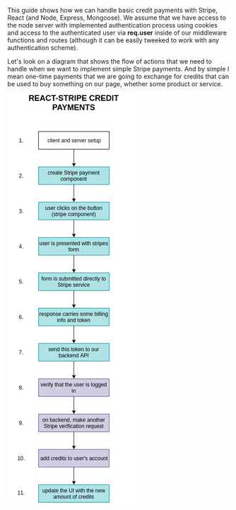 This guide shows how we can handle basic credit payments with Stripe, React (and Node, Express, Mongoose). We assume that we have access to the node server with implemented authentication process using cookies and access to the authenticated user via __req.user__ inside of our middleware functions and routes (although it can be easily tweeked to work with any authentication scheme).

Let's look on a diagram that shows the flow of actions that we need to handle when we want to implement simple Stripe payments. And by simple I mean one-time payments that we are going to exchange for credits that can be used to buy something on our page, whether some product or service.

![react stripe flow diagram](https://github.com/Matus-Dubrava/react/blob/master/fundamentals/react/react-stripe-credit-payments/react-stripe-flow.png)



